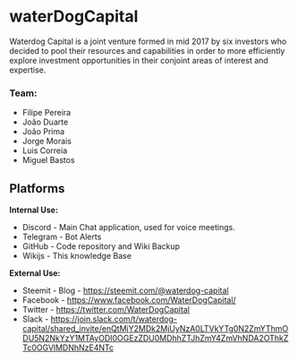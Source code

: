 <!-- TITLE: Waterdog Capital -->
<!-- SUBTITLE: The purpose of this Wiki is to agregate information regarding the waterDog Capital project -->

# waterDogCapital
Waterdog Capital is a joint venture formed in mid 2017 by six investors who decided to pool their resources and capabilities in order to more efficiently explore investment opportunities in their conjoint areas of interest and expertise.
### Team:
* Filipe Pereira
* João Duarte
* João Prima
* Jorge Morais
* Luis Correia
* Miguel Bastos

## Platforms 
**Internal Use:**
* Discord - Main Chat application, used for voice meetings.
* Telegram - Bot Alerts
* GitHub - Code repository and Wiki Backup
* Wikijs - This knowledge Base

**External Use:**
* Steemit - Blog - https://steemit.com/@waterdog-capital
* Facebook - https://www.facebook.com/WaterDogCapital/
* Twitter - https://twitter.com/WaterDogCapital
* Slack - https://join.slack.com/t/waterdog-capital/shared_invite/enQtMjY2MDk2MjUyNzA0LTVkYTg0N2ZmYThmODU5N2NkYzY1MTAyODI0OGEzZDU0MDhhZTJhZmY4ZmVhNDA2OThkZTc0OGVlMDNhNzE4NTc
